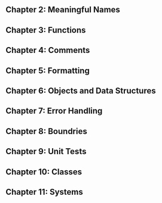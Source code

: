 ## Chapter 2: Meaningful Names
## Chapter 3: Functions
## Chapter 4: Comments
## Chapter 5: Formatting
## Chapter 6: Objects and Data Structures
## Chapter 7: Error Handling
## Chapter 8: Boundries
## Chapter 9: Unit Tests
## Chapter 10: Classes
## Chapter 11: Systems
